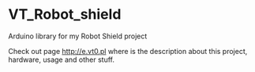 # VT_Robot_shield
Arduino library for my Robot Shield project

Check out page http://e.vt0.pl where is the description about this project, hardware, usage and other stuff.
